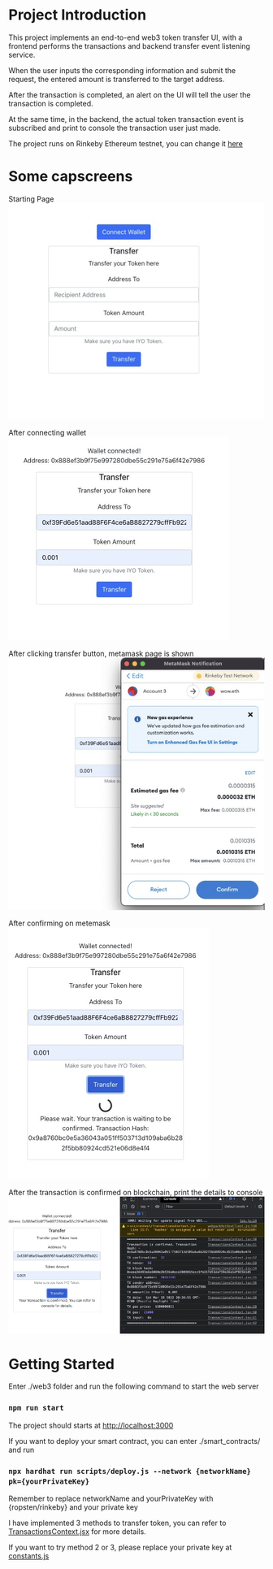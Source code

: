 # Project Introduction
This project implements an end-to-end web3 token transfer UI, with a frontend performs the transactions and backend transfer event listening service.

When the user inputs the corresponding information and submit the request, the entered amount is transferred to the target address. 

After the transaction is completed, an alert on the UI will tell the user the transaction is completed. 

At the same time, in the backend, the actual token transaction event is subscribed and print to console the transaction user just made.

The project runs on Rinkeby Ethereum testnet, you can change it [here](./web3/src/utils/constants.js)

# Some capscreens
Starting Page
![Starting Page](./screenshots/1.jpeg)

After connecting wallet
![After connecting wallet](./screenshots/2.jpeg)

After clicking transfer button, metamask page is shown
![After clicking transfer button, metamask page is shown](./screenshots/3.jpeg)

After confirming on metemask
![After confirming on metemask](./screenshots/4.jpeg)

After the transaction is confirmed on blockchain, print the details to console
![After the transaction is confirmed on blockchain, print the details to console](./screenshots/5.jpeg)

# Getting Started
Enter ./web3 folder and run the following command to start the web server

### `npm run start`

The project should starts at [http://localhost:3000](http://localhost:3000)

If you want to deploy your smart contract, you can enter ./smart_contracts/ and run
### `npx hardhat run scripts/deploy.js --network {networkName} pk={yourPrivateKey}`
Remember to replace networkName and yourPrivateKey with {ropsten/rinkeby} and your private key

I have implemented 3 methods to transfer token, you can refer to [TransactionsContext.jsx](./web3/src/context/TransactionsContext.jsx) for more details.

If you want to try method 2 or 3, please replace your private key at [constants.js](./web3/src/utils/constants.js)



